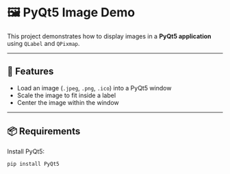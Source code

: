 # 🖼️ PyQt5 Image Demo

This project demonstrates how to display images in a **PyQt5 application** using `QLabel` and `QPixmap`.

---

## 🚀 Features
- Load an image (`.jpeg`, `.png`, `.ico`) into a PyQt5 window
- Scale the image to fit inside a label
- Center the image within the window

---

## 📦 Requirements
Install PyQt5:

```bash
pip install PyQt5
